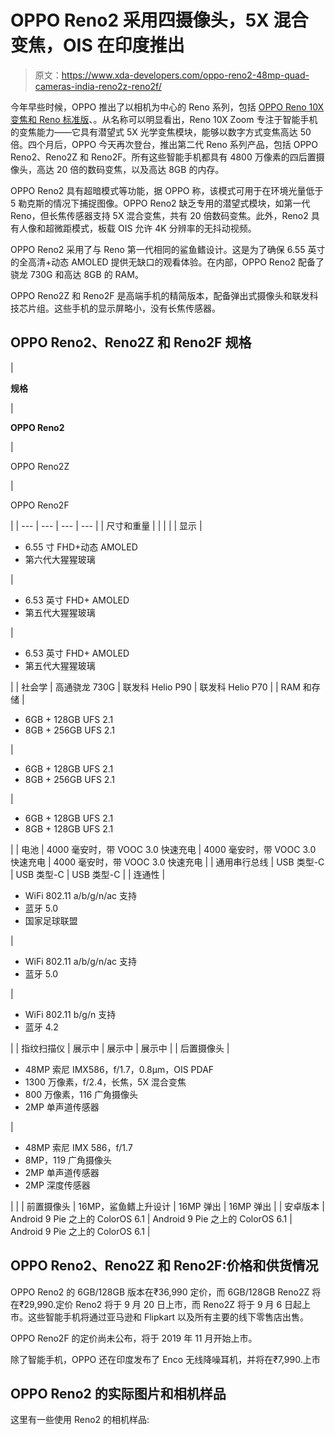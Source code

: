 # OPPO Reno2 采用四摄像头，5X 混合变焦，OIS 在印度推出

> 原文：<https://www.xda-developers.com/oppo-reno2-48mp-quad-cameras-india-reno2z-reno2f/>

今年早些时候，OPPO 推出了以相机为中心的 Reno 系列，包括 [OPPO Reno 10X 变焦和 Reno 标准版](https://www.xda-developers.com/oppo-reno-10x-zoom-launch-india/)、。从名称可以明显看出，Reno 10X Zoom 专注于智能手机的变焦能力——它具有潜望式 5X 光学变焦模块，能够以数字方式变焦高达 50 倍。四个月后，OPPO 今天再次登台，推出第二代 Reno 系列产品，包括 OPPO Reno2、Reno2Z 和 Reno2F。所有这些智能手机都具有 4800 万像素的四后置摄像头，高达 20 倍的数码变焦，以及高达 8GB 的内存。

OPPO Reno2 具有超暗模式等功能，据 OPPO 称，该模式可用于在环境光量低于 5 勒克斯的情况下捕捉图像。OPPO Reno2 缺乏专用的潜望式模块，如第一代 Reno，但长焦传感器支持 5X 混合变焦，共有 20 倍数码变焦。此外，Reno2 具有人像和超微距模式，板载 OIS 允许 4K 分辨率的无抖动视频。

OPPO Reno2 采用了与 Reno 第一代相同的鲨鱼鳍设计。这是为了确保 6.55 英寸的全高清+动态 AMOLED 提供无缺口的观看体验。在内部，OPPO Reno2 配备了骁龙 730G 和高达 8GB 的 RAM。

OPPO Reno2Z 和 Reno2F 是高端手机的精简版本，配备弹出式摄像头和联发科技芯片组。这些手机的显示屏略小，没有长焦传感器。

## OPPO Reno2、Reno2Z 和 Reno2F 规格

| 

**规格**

 | 

**OPPO Reno2**

 | 

OPPO Reno2Z

 | 

OPPO Reno2F

 |
| --- | --- | --- | --- |
| 尺寸和重量 |  |  |  |
| 显示 | 

*   6.55 寸 FHD+动态 AMOLED
*   第六代大猩猩玻璃

 | 

*   6.53 英寸 FHD+ AMOLED
*   第五代大猩猩玻璃

 | 

*   6.53 英寸 FHD+ AMOLED
*   第五代大猩猩玻璃

 |
| 社会学 | 高通骁龙 730G | 联发科 Helio P90 | 联发科 Helio P70 |
| RAM 和存储 | 

*   6GB + 128GB UFS 2.1
*   8GB + 256GB UFS 2.1

 | 

*   6GB + 128GB UFS 2.1
*   8GB + 256GB UFS 2.1

 | 

*   6GB + 128GB UFS 2.1
*   8GB + 128GB UFS 2.1

 |
| 电池 | 4000 毫安时，带 VOOC 3.0 快速充电 | 4000 毫安时，带 VOOC 3.0 快速充电 | 4000 毫安时，带 VOOC 3.0 快速充电 |
| 通用串行总线 | USB 类型-C | USB 类型-C | USB 类型-C |
| 连通性 | 

*   WiFi 802.11 a/b/g/n/ac 支持
*   蓝牙 5.0
*   国家足球联盟

 | 

*   WiFi 802.11 a/b/g/n/ac 支持
*   蓝牙 5.0

 | 

*   WiFi 802.11 b/g/n 支持
*   蓝牙 4.2

 |
| 指纹扫描仪 | 展示中 | 展示中 | 展示中 |
| 后置摄像头 | 

*   48MP 索尼 IMX586，f/1.7，0.8μm，OIS PDAF
*   1300 万像素，f/2.4，长焦，5X 混合变焦
*   800 万像素，116 广角摄像头
*   2MP 单声道传感器

 | 

*   48MP 索尼 IMX 586，f/1.7
*   8MP，119 广角摄像头
*   2MP 单声道传感器
*   2MP 深度传感器

 |  |
| 前置摄像头 | 16MP，鲨鱼鳍上升设计 | 16MP 弹出 | 16MP 弹出 |
| 安卓版本 | Android 9 Pie 之上的 ColorOS 6.1 | Android 9 Pie 之上的 ColorOS 6.1 | Android 9 Pie 之上的 ColorOS 6.1 |

## OPPO Reno2、Reno2Z 和 Reno2F:价格和供货情况

OPPO Reno2 的 6GB/128GB 版本在₹36,990 定价，而 6GB/128GB Reno2Z 将在₹29,990.定价 Reno2 将于 9 月 20 日上市，而 Reno2Z 将于 9 月 6 日起上市。这些智能手机将通过亚马逊和 Flipkart 以及所有主要的线下零售店出售。

OPPO Reno2F 的定价尚未公布，将于 2019 年 11 月开始上市。

除了智能手机，OPPO 还在印度发布了 Enco 无线降噪耳机，并将在₹7,990.上市

## OPPO Reno2 的实际图片和相机样品

这里有一些使用 Reno2 的相机样品: